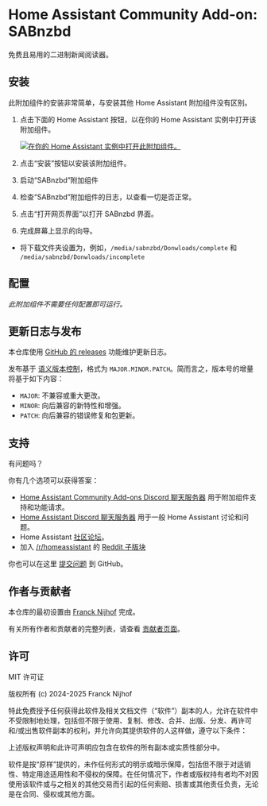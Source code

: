 # Home Assistant Community Add-on: SABnzbd

免费且易用的二进制新闻阅读器。

## 安装

此附加组件的安装非常简单，与安装其他 Home Assistant 附加组件没有区别。

1. 点击下面的 Home Assistant 按钮，以在你的 Home Assistant 实例中打开该附加组件。

   [![在你的 Home Assistant 实例中打开此附加组件。][addon-badge]][addon]

1. 点击“安装”按钮以安装该附加组件。
1. 启动“SABnzbd”附加组件
1. 检查“SABnzbd”附加组件的日志，以查看一切是否正常。
1. 点击“打开网页界面”以打开 SABnzbd 界面。
1. 完成屏幕上显示的向导。

- 将下载文件夹设置为，例如，`/media/sabnzbd/Donwloads/complete` 和 `/media/sabnzbd/Donwloads/incomplete`

## 配置

_此附加组件不需要任何配置即可运行。_

## 更新日志与发布

本仓库使用 [GitHub 的 releases][releases] 功能维护更新日志。

发布基于 [语义版本控制][semver]，格式为 `MAJOR.MINOR.PATCH`。简而言之，版本号的增量将基于如下内容：

- `MAJOR`: 不兼容或重大更改。
- `MINOR`: 向后兼容的新特性和增强。
- `PATCH`: 向后兼容的错误修复和包更新。

## 支持

有问题吗？

你有几个选项可以获得答案：

- [Home Assistant Community Add-ons Discord 聊天服务器][discord] 用于附加组件支持和功能请求。
- [Home Assistant Discord 聊天服务器][discord-ha] 用于一般 Home Assistant 讨论和问题。
- Home Assistant [社区论坛][forum]。
- 加入 [/r/homeassistant][reddit] 的 [Reddit 子版块][reddit]

你也可以在这里 [提交问题][issue] 到 GitHub。

## 作者与贡献者

本仓库的最初设置由 [Franck Nijhof][frenck] 完成。

有关所有作者和贡献者的完整列表，请查看 [贡献者页面][contributors]。

## 许可

MIT 许可证

版权所有 (c) 2024-2025 Franck Nijhof

特此免费授予任何获得此软件及相关文档文件（“软件”）副本的人，允许在软件中不受限制地处理，包括但不限于使用、复制、修改、合并、出版、分发、再许可和/或出售软件副本的权利，并允许向其提供软件的人这样做，遵守以下条件：

上述版权声明和此许可声明应包含在软件的所有副本或实质性部分中。

软件是按“原样”提供的，未作任何形式的明示或暗示保障，包括但不限于对适销性、特定用途适用性和不侵权的保障。在任何情况下，作者或版权持有者均不对因使用该软件或与之相关的其他交易而引起的任何索赔、损害或其他责任负责，无论是在合同、侵权或其他方面。

[addon-badge]: https://my.home-assistant.io/badges/supervisor_addon.svg
[addon]: https://my.home-assistant.io/redirect/supervisor_addon/?addon=a0d7b954_sabnzbd&repository_url=https%3A%2F%2Fgithub.com%2Fhassio-addons%2Frepository
[contributors]: https://github.com/hassio-addons/addon-sabnzbd/graphs/contributors
[discord-ha]: https://discord.gg/c5DvZ4e
[discord]: https://discord.me/hassioaddons
[forum]: https://community.home-assistant.io/t/?u=frenck
[frenck]: https://github.com/frenck
[issue]: https://github.com/hassio-addons/addon-sabnzbd/issues
[reddit]: https://reddit.com/r/homeassistant
[releases]: https://github.com/hassio-addons/addon-sabnzbd/releases
[semver]: http://semver.org/spec/v2.0.0.html